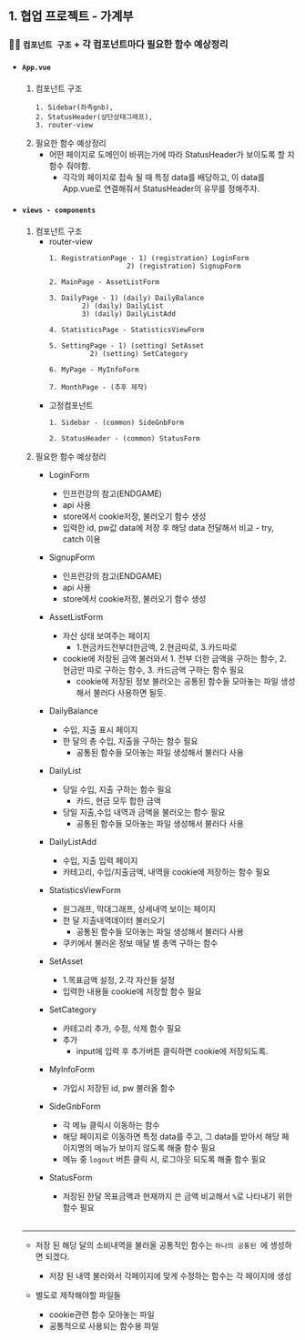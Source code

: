 ## 1. 협업 프로젝트 - 가계부
### ✍🏻 `컴포넌트 구조` + 각 컴포넌트마다 필요한 함수 예상정리
- #### `App.vue`
	1.  컴포넌트 구조
		```
		1. Sidebar(좌측gnb), 
		2. StatusHeader(상단상태그래프), 
		3. router-view
		```
	2. 필요한 함수 예상정리
		- 어떤 페이지로 도메인이 바뀌는가에 따라 StatusHeader가 보이도록 할 지 함수 줘야함.
			- 각각의 페이지로 접속 될 때 특정 data를 배당하고, 이 data를 App.vue로 연결해줘서 StatusHeader의 유무를 정해주자.
		

- #### `views - components`
	1.  컴포넌트 구조	
		- router-view
			```
			1. RegistrationPage - 1) (registration) LoginForm
				               2) (registration) SignupForm
			
			2. MainPage - AssetListForm
			
			3. DailyPage - 1) (daily) DailyBalance
					2) (daily) DailyList
					3) (daily) DailyListAdd
			
			4. StatisticsPage - StatisticsViewForm
			
			5. SettingPage - 1) (setting) SetAsset
					  2) (setting) SetCategory
			
			6. MyPage - MyInfoForm

			7. MonthPage - (추후 제작)
			```
		- 고정컴포넌트
			```
			1. Sidebar - (common) SideGnbForm
			
			2. StatusHeader - (common) StatusForm
			```
	2. 필요한 함수 예상정리
		- LoginForm
		    - 인프런강의 참고(ENDGAME)
		    - api 사용
		    - store에서 cookie저장, 불러오기 함수 생성
		    - 입력한 id, pw값 data에 저장 후 해당 data 전달해서 비교 - try, catch 이용 
		    
		 - SignupForm
			 - 인프런강의 참고(ENDGAME)
			 - api 사용
			 - store에서 cookie저장, 불러오기 함수 생성
			 
		- AssetListForm
			- 자산 상태 보여주는 페이지
				- 1.현금카드전부더한금액, 2.현금따로, 3.카드따로
			- cookie에 저장된 금액 불러와서 1. 전부 더한 금액을 구하는 함수, 2. 현금만 따로 구하는 함수, 3. 카드금액 구하는 함수 필요
				- cookie에 저장된 정보 불러오는 공통된 함수들 모아놓는 파일 생성해서 불러다 사용하면 될듯.
		
		- DailyBalance
			- 수입, 지출 표시 페이지
			- 한 달의 총 수입, 지출을 구하는 함수 필요
				- 공통된 함수들 모아놓는 파일 생성해서 불러다 사용
			
		- DailyList
			- 당일 수입, 지출 구하는 함수 필요
				- 카드, 현금 모두 합한 금액
			- 당일 지출,수입 내역과 금액을 불러오는 함수 필요 
				- 공통된 함수들 모아놓는 파일 생성해서 불러다 사용
			
		- DailyListAdd
			- 수입, 지출 입력 페이지
			- 카테고리, 수입/지출금액, 내역을 cookie에 저장하는 함수 필요
			
		- StatisticsViewForm
			- 원그래프, 막대그래프, 상세내역 보이는 페이지
			- 한 달 지출내역데이터 불러오기
				- 공통된 함수들 모아놓는 파일 생성해서 불러다 사용	
			- 쿠키에서 불러온 정보 매달 별 총액 구하는 함수
			
		- SetAsset
			- 1.목표금액 설정, 2.각 자산들 설정
			- 입력한 내용들 cookie에 저장할 함수 필요
			
		- SetCategory
			- 카테고리 추가, 수정, 삭제 함수 필요
			- 추가
				- input에 입력 후 추가버튼 클릭하면 cookie에 저장되도록.
				

		- MyInfoForm
			- 가입시 저장된 id, pw 불러올 함수
			
			
			
		- SideGnbForm
			- 각 메뉴 클릭시 이동하는 함수
			- 해당 페이지로 이동하면 특정 data를 주고, 그 data를 받아서 해당 페이지명의 메뉴가 보이지 않도록 해줄 함수 필요
			- 메뉴 중 `logout` 버튼 클릭 시, 로그아웃 되도록 해줄 함수 필요
			
		- StatusForm
			- 저장된 한달 목표금액과 현재까지 쓴 금액 비교해서 `%`로 나타내기 위한 함수 필요
			
	<br/>
	
	***
	
	- 저장 된 해당 달의 소비내역을 불러올 공통적인 함수는 `하나의 공통된 `에 생성하면 되겠다.
	
		- 저장 된 내역 불러와서 각페이지에 맞게 수정하는 함수는 각 페이지에 생성
	
	- 별도로 제작해야할 파일들
		- cookie관련 함수 모아놓는 파일
		- 공통적으로 사용되는 함수용 파일

		


